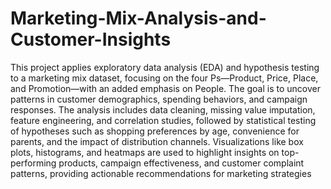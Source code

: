 # Marketing-Mix-Analysis-and-Customer-Insights

This project applies exploratory data analysis (EDA) and hypothesis testing to a marketing mix dataset, focusing on the four Ps—Product, Price, Place, and Promotion—with an added emphasis on People. The goal is to uncover patterns in customer demographics, spending behaviors, and campaign responses. The analysis includes data cleaning, missing value imputation, feature engineering, and correlation studies, followed by statistical testing of hypotheses such as shopping preferences by age, convenience for parents, and the impact of distribution channels. Visualizations like box plots, histograms, and heatmaps are used to highlight insights on top-performing products, campaign effectiveness, and customer complaint patterns, providing actionable recommendations for marketing strategies
